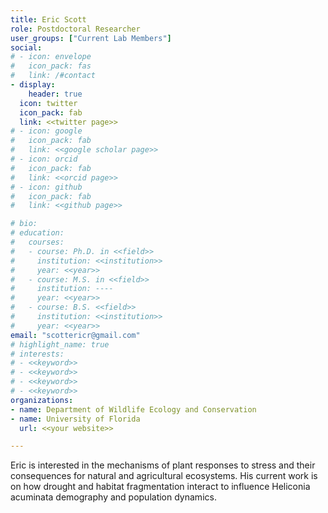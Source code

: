 ```yaml
---
title: Eric Scott
role: Postdoctoral Researcher
user_groups: ["Current Lab Members"]
social:
# - icon: envelope
#   icon_pack: fas
#   link: /#contact
- display:
    header: true
  icon: twitter
  icon_pack: fab
  link: <<twitter page>>
# - icon: google
#   icon_pack: fab
#   link: <<google scholar page>>
# - icon: orcid
#   icon_pack: fab
#   link: <<orcid page>>
# - icon: github
#   icon_pack: fab
#   link: <<github page>>

# bio: 
# education:
#   courses:
#   - course: Ph.D. in <<field>>
#     institution: <<institution>>
#     year: <<year>>
#   - course: M.S. in <<field>>
#     institution: ----
#     year: <<year>>
#   - course: B.S. <<field>>
#     institution: <<institution>>
#     year: <<year>>
email: "scottericr@gmail.com"
# highlight_name: true
# interests:
# - <<keyword>>
# - <<keyword>>
# - <<keyword>>
# - <<keyword>>
organizations:
- name: Department of Wildlife Ecology and Conservation
- name: University of Florida
  url: <<your website>>

---
```

Eric is interested in the mechanisms of plant responses to stress and their consequences for natural and agricultural ecosystems. His current work is on how drought and habitat fragmentation interact to influence Heliconia acuminata demography and population dynamics.


